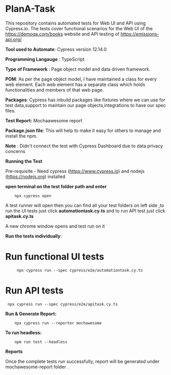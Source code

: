 # PlanA-Task

This repository contains automated tests for Web UI and API using Cypress.io. 
The tests cover functional scenarios for the Web UI of the https://demoqa.com/books website and API testing of https://emissions-api.org/

**Tool used to Automate**: Cypress version 12.14.0

**Programming Langauge** : TypeScript

**Type of Framework** : Page object model and data driven framework.

**POM**: As per the page object model, I have maintained a class for every web element. Each web element has a separate class which holds functionalities and members of that web page.

**Packages**: Cypress has inbuild packages like fixtures where we can use for test data,support to maintain our page objects,integrations to have our spec files.

**Test Report:** Mochaawesome report

**Package.json file**: This will help to make it easy for others to manage and install the npm.

**Note** : Didn't connect the test with Cypress Dashboard due to data privacy concerns

**Running the Test**

Pre-requisite - Need cypress (https://www.cypress.io) and nodejs (https://nodejs.org) installed

**open terminal on the test folder path and enter**

        npx cypress open

A test runner will open then you can find all your test folders on left side ,to run the UI tests just click **automationtask.cy.ts** and to run API test just click **apitask.cy.ts**

A new chrome window opens and test run on it

**Run the tests individually**:

# Run functional UI tests
         npx cypress run --spec cypress/e2e/automationtask.cy.ts

# Run API tests
     npx cypress run --spec cypress/e2e/apitask.cy.ts

**Run & Generate Report:**

        npx cypress run --reporter mochawesome

**To run headless:**
                                
        npm run test --headless
        
**Reports**
 
Once the complete tests run successfully, report will be generated under mochawesome-report folder .
